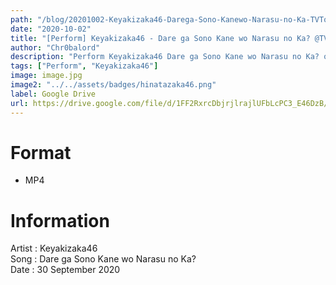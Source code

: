 ```yaml
---
path: "/blog/20201002-Keyakizaka46-Darega-Sono-Kanewo-Narasu-no-Ka-TVTokyoMusicFestival2020"
date: "2020-10-02"
title: "[Perform] Keyakizaka46 - Dare ga Sono Kane wo Narasu no Ka? @TV Tokyo Music Festival 2020"
author: "Chr0balord"
description: "Perform Keyakizaka46 Dare ga Sono Kane wo Narasu no Ka? on TV Tokyo Music Festival 2020"
tags: ["Perform", "Keyakizaka46"]
image: image.jpg
image2: "../../assets/badges/hinatazaka46.png"
label: Google Drive
url: https://drive.google.com/file/d/1FF2RxrcDbjrjlrajlUFbLcPC3_E46DzB/view?usp=sharing
---
```


# Format

- MP4

# Information

Artist : Keyakizaka46 <br/>
Song : Dare ga Sono Kane wo Narasu no Ka? <br/>
Date : 30 September 2020 <br/>
